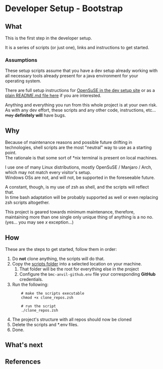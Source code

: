 # Developer Setup - Bootstrap

## What

This is the first step in the developer setup.

It is a series of scripts (or just one), links and instructions to get started.

### Assumptions

These setup scripts assume that you have a dev setup already working with all necessary tools already present for a java environment for your
operating system.

There are full setup instructions for [OpenSuSE in the dev setup site]() or as a [plain README.md file here](../os-setup/linux/OpenSuSE.md) if you are interested.

Anything and everything you run from this whole project is at your own risk.<br>
As with any dev effort, these scripts and any other code, instructions, etc... ~~may~~ **definitely will** have bugs.

## Why

Because of maintenance reasons and possible future drifting in technologies, shell scripts are the most "neutral" way to use as a starting point.<br>
The rationale is that some sort of *nix terminal is present on local machines.

I use one of many Linux distributions, mostly OpenSuSE / Manjaro / Arch, which may not match every visitor's setup.<br>
Windows OSs are not, and will not, be supported in the foreseeable future.

A constant, though, is my use of zsh as shell, and the scripts will reflect that.<br>
In time bash adaptation will be probably supported as well or even replacing zsh scripts altogether.

This project is geared towards minimum maintenance, therefore, maintaining more than one single only unique thing of anything is a no no.<br>
(yes... you may see _x_ exception...)

## How

These are the steps to get started, follow them in order:

1. Do **not** clone anything, the scripts will do that.
2. Copy the [scripts folder](bmc-anvil-project) into a selected location on your machine.
    1. That folder will be the root for everything else in the project
    2. Configure the `bmc-anvil-github.env` file your corresponding **GitHub** credentials.
3. Run the following:
    ```shell
        # make the scripts executable
        chmod +x clone_repos.zsh

        # run the script
        ./clone_repos.zsh
    ```
4. The project's structure with all repos should now be cloned
5. Delete the scripts and *.env files.
6. Done.

## What's next

## References
